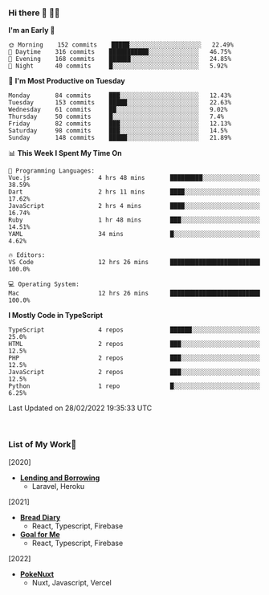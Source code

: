 ### Hi there 👋 🧑‍💻



<!--START_SECTION:waka-->
**I'm an Early 🐤** 

```text
🌞 Morning    152 commits    █████░░░░░░░░░░░░░░░░░░░░   22.49% 
🌆 Daytime    316 commits    ███████████░░░░░░░░░░░░░░   46.75% 
🌃 Evening    168 commits    ██████░░░░░░░░░░░░░░░░░░░   24.85% 
🌙 Night      40 commits     █░░░░░░░░░░░░░░░░░░░░░░░░   5.92%

```
📅 **I'm Most Productive on Tuesday** 

```text
Monday       84 commits     ███░░░░░░░░░░░░░░░░░░░░░░   12.43% 
Tuesday      153 commits    █████░░░░░░░░░░░░░░░░░░░░   22.63% 
Wednesday    61 commits     ██░░░░░░░░░░░░░░░░░░░░░░░   9.02% 
Thursday     50 commits     █░░░░░░░░░░░░░░░░░░░░░░░░   7.4% 
Friday       82 commits     ███░░░░░░░░░░░░░░░░░░░░░░   12.13% 
Saturday     98 commits     ███░░░░░░░░░░░░░░░░░░░░░░   14.5% 
Sunday       148 commits    █████░░░░░░░░░░░░░░░░░░░░   21.89%

```


📊 **This Week I Spent My Time On** 

```text
💬 Programming Languages: 
Vue.js                   4 hrs 48 mins       █████████░░░░░░░░░░░░░░░░   38.59% 
Dart                     2 hrs 11 mins       ████░░░░░░░░░░░░░░░░░░░░░   17.62% 
JavaScript               2 hrs 4 mins        ████░░░░░░░░░░░░░░░░░░░░░   16.74% 
Ruby                     1 hr 48 mins        ███░░░░░░░░░░░░░░░░░░░░░░   14.51% 
YAML                     34 mins             █░░░░░░░░░░░░░░░░░░░░░░░░   4.62%

🔥 Editors: 
VS Code                  12 hrs 26 mins      █████████████████████████   100.0%

💻 Operating System: 
Mac                      12 hrs 26 mins      █████████████████████████   100.0%

```

**I Mostly Code in TypeScript** 

```text
TypeScript               4 repos             ██████░░░░░░░░░░░░░░░░░░░   25.0% 
HTML                     2 repos             ███░░░░░░░░░░░░░░░░░░░░░░   12.5% 
PHP                      2 repos             ███░░░░░░░░░░░░░░░░░░░░░░   12.5% 
JavaScript               2 repos             ███░░░░░░░░░░░░░░░░░░░░░░   12.5% 
Python                   1 repo              █░░░░░░░░░░░░░░░░░░░░░░░░   6.25%

```



 Last Updated on 28/02/2022 19:35:33 UTC
<!--END_SECTION:waka-->


<br />

### List of My Work🚀
[2020]
- [**Lending and Borrowing**](https://lending-and-borrowing.herokuapp.com/)
  - Laravel, Heroku

[2021]
- [**Bread Diary**](https://bread-diary-web.web.app/)
  - React, Typescript, Firebase
- [**Goal for Me**](https://goal-for-me.web.app/)
  - React, Typescript, Firebase

[2022]
- [**PokeNuxt**](https://pokenuxt.vercel.app/)
  - Nuxt, Javascript, Vercel

